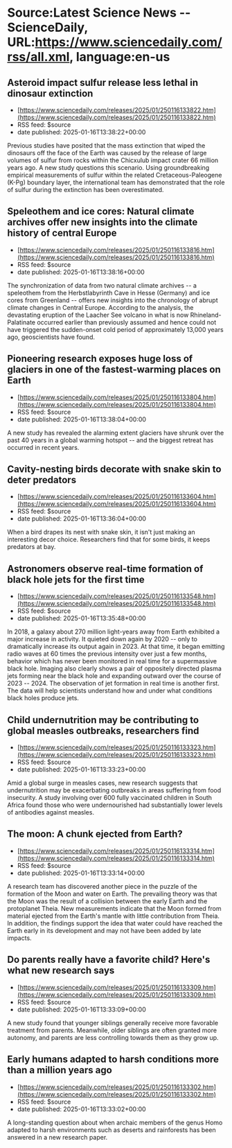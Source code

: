 # Source:Latest Science News -- ScienceDaily, URL:https://www.sciencedaily.com/rss/all.xml, language:en-us

## Asteroid impact sulfur release less lethal in dinosaur extinction
 - [https://www.sciencedaily.com/releases/2025/01/250116133822.htm](https://www.sciencedaily.com/releases/2025/01/250116133822.htm)
 - RSS feed: $source
 - date published: 2025-01-16T13:38:22+00:00

Previous studies have posited that the mass extinction that wiped the dinosaurs off the face of the Earth was caused by the release of large volumes of sulfur from rocks within the Chicxulub impact crater 66 million years ago. A new study questions this scenario. Using groundbreaking empirical measurements of sulfur within the related Cretaceous-Paleogene (K-Pg) boundary layer, the international team has demonstrated that the role of sulfur during the extinction has been overestimated.

## Speleothem and ice cores: Natural climate archives offer new insights into the climate history of central Europe
 - [https://www.sciencedaily.com/releases/2025/01/250116133816.htm](https://www.sciencedaily.com/releases/2025/01/250116133816.htm)
 - RSS feed: $source
 - date published: 2025-01-16T13:38:16+00:00

The synchronization of data from two natural climate archives -- a speleothem from the Herbstlabyrinth Cave in Hesse (Germany) and ice cores from Greenland -- offers new insights into the chronology of abrupt climate changes in Central Europe. According to the analysis, the devastating eruption of the Laacher See volcano in what is now Rhineland-Palatinate occurred earlier than previously assumed and hence could not have triggered the sudden-onset cold period of approximately 13,000 years ago, geoscientists have found.

## Pioneering research exposes huge loss of glaciers in one of the fastest-warming places on Earth
 - [https://www.sciencedaily.com/releases/2025/01/250116133804.htm](https://www.sciencedaily.com/releases/2025/01/250116133804.htm)
 - RSS feed: $source
 - date published: 2025-01-16T13:38:04+00:00

A new study has revealed the alarming extent glaciers have shrunk over the past 40 years in a global warming hotspot -- and the biggest retreat has occurred in recent years.

## Cavity-nesting birds decorate with snake skin to deter predators
 - [https://www.sciencedaily.com/releases/2025/01/250116133604.htm](https://www.sciencedaily.com/releases/2025/01/250116133604.htm)
 - RSS feed: $source
 - date published: 2025-01-16T13:36:04+00:00

When a bird drapes its nest with snake skin, it isn't just making an interesting decor choice. Researchers find that for some birds, it keeps predators at bay.

## Astronomers observe real-time formation of black hole jets for the first time
 - [https://www.sciencedaily.com/releases/2025/01/250116133548.htm](https://www.sciencedaily.com/releases/2025/01/250116133548.htm)
 - RSS feed: $source
 - date published: 2025-01-16T13:35:48+00:00

In 2018, a galaxy about 270 million light-years away from Earth exhibited a major increase in activity. It quieted down again by 2020 -- only to dramatically increase its output again in 2023. At that time, it began emitting radio waves at 60 times the previous intensity over just a few months, behavior which has never been monitored in real time for a supermassive black hole. Imaging also clearly shows a pair of oppositely directed plasma jets forming near the black hole and expanding outward over the course of 2023 -- 2024. The observation of jet formation in real time is another first. The data will help scientists understand how and under what conditions black holes produce jets.

## Child undernutrition may be contributing to global measles outbreaks, researchers find
 - [https://www.sciencedaily.com/releases/2025/01/250116133323.htm](https://www.sciencedaily.com/releases/2025/01/250116133323.htm)
 - RSS feed: $source
 - date published: 2025-01-16T13:33:23+00:00

Amid a global surge in measles cases, new research suggests that undernutrition may be exacerbating outbreaks in areas suffering from food insecurity. A study involving over 600 fully vaccinated children in South Africa found those who were undernourished had substantially lower levels of antibodies against measles.

## The moon: A chunk ejected from Earth?
 - [https://www.sciencedaily.com/releases/2025/01/250116133314.htm](https://www.sciencedaily.com/releases/2025/01/250116133314.htm)
 - RSS feed: $source
 - date published: 2025-01-16T13:33:14+00:00

A research team has discovered another piece in the puzzle of the formation of the Moon and water on Earth. The prevailing theory was that the Moon was the result of a collision between the early Earth and the protoplanet Theia. New measurements indicate that the Moon formed from material ejected from the Earth's mantle with little contribution from Theia. In addition, the findings support the idea that water could have reached the Earth early in its development and may not have been added by late impacts.

## Do parents really have a favorite child? Here's what new research says
 - [https://www.sciencedaily.com/releases/2025/01/250116133309.htm](https://www.sciencedaily.com/releases/2025/01/250116133309.htm)
 - RSS feed: $source
 - date published: 2025-01-16T13:33:09+00:00

A new study found that younger siblings generally receive more favorable treatment from parents. Meanwhile, older siblings are often granted more autonomy, and parents are less controlling towards them as they grow up.

## Early humans adapted to harsh conditions more than a million years ago
 - [https://www.sciencedaily.com/releases/2025/01/250116133302.htm](https://www.sciencedaily.com/releases/2025/01/250116133302.htm)
 - RSS feed: $source
 - date published: 2025-01-16T13:33:02+00:00

A long-standing question about when archaic members of the genus Homo adapted to harsh environments such as deserts and rainforests has been answered in a new research paper.


